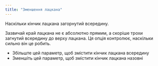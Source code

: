 ```yaml
---
title: "Зменшення лацкана"
---
```


Наскільки кінчик лацкана загорнутий всередину.

Зазвичай край лацкана не є абсолютно прямим, а скоріше трохи загнутий всередину до верху лацкана. Ця опція контролює, наскільки сильно він це робить.

- Збільште цей параметр, щоб змістити кінчик лацкана всередину
- Зменшіть цей параметр, щоб змістити кінчик лацкана назовні




